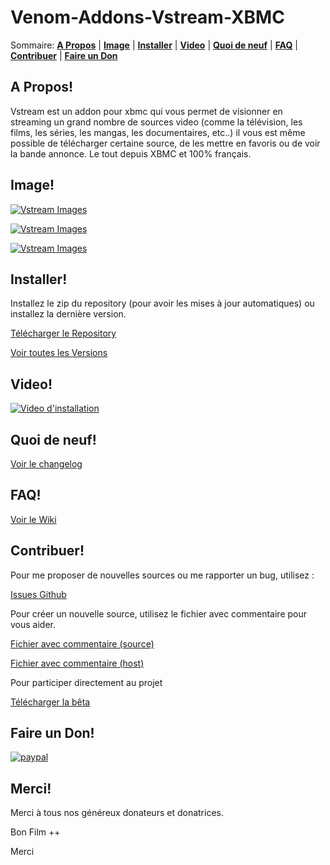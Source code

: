 Venom-Addons-Vstream-XBMC
=================

Sommaire: **[A Propos](#a-propos)** | **[Image](#image)** | **[Installer](#installer)** | **[Video](#video)** | **[Quoi de neuf](#quoi-de-neuf)** | **[FAQ](#faq)** | **[Contribuer](#contribuer)** | **[Faire un Don](#faire-un-don)** 

## A Propos!

Vstream est un addon pour xbmc qui vous permet de visionner en streaming un grand nombre de sources video (comme la télévision, les films, les séries, les mangas, les documentaires, etc..) il vous est même possible de télécharger certaine source, de les mettre en favoris ou de voir la bande annonce. Le tout depuis XBMC et 100% français.

## Image!

[![Vstream Images](http://img11.hostingpics.net/pics/524157Sanstitre1.jpg)](http://img11.hostingpics.net/pics/524157Sanstitre1.jpg)

[![Vstream Images](http://img11.hostingpics.net/pics/406095Sanstitre2.jpg)](http://img11.hostingpics.net/pics/406095Sanstitre2.jpg)

[![Vstream Images](http://img11.hostingpics.net/pics/642751Sanstitre3.jpg)](http://img11.hostingpics.net/pics/642751Sanstitre3.jpg)

## Installer!

Installez le zip du repository (pour avoir les mises à jour automatiques) ou installez la dernière version.

[Télécharger le Repository](https://github.com/Kodi-vStream/venom-xbmc-addons/releases/tag/Repository)

[Voir toutes les Versions](https://github.com/Kodi-vStream/venom-xbmc-addons/releases/)

## Video!

[![Video d'installation](http://img.youtube.com/vi/1SCJ_h4bwJQ/0.jpg)](https://www.youtube.com/watch?v=1SCJ_h4bwJQ)


## Quoi de neuf!

[Voir le changelog](https://github.com/Kodi-vStream/venom-xbmc-addons/blob/Beta/plugin.video.vstream/changelog.txt)


## FAQ!

[Voir le Wiki](https://github.com/Kodi-vStream/venom-xbmc-addons/wiki)


## Contribuer!

Pour me proposer de nouvelles sources ou me rapporter un bug, utilisez :

[Issues Github](https://github.com/Kodi-vStream/venom-xbmc-addons/issues)

Pour créer un nouvelle source, utilisez le fichier avec commentaire pour vous aider.

[Fichier avec commentaire (source)](https://github.com/Kodi-vStream/venom-xbmc-addons/blob/Beta/ajouter_une_source.py)

[Fichier avec commentaire (host)](https://github.com/Kodi-vStream/venom-xbmc-addons/blob/Beta/ajouter_un_hebergeur.py)


Pour participer directement au projet

[Télécharger la bêta](https://minhaskamal.github.io/DownGit/#/home?url=https:%2F%2Fgithub.com%2FKodi-vStream%2Fvenom-xbmc-addons%2Ftree%2FBeta%2Fplugin.video.vstream)


## Faire un Don!

[![paypal](https://www.paypalobjects.com/fr_FR/FR/i/btn/btn_donateCC_LG.gif)](https://www.paypal.com/cgi-bin/webscr?cmd=_s-xclick&hosted_button_id=XGYW7QDKCLPCJ)


## Merci!

Merci à tous nos généreux donateurs et donatrices.

Bon Film ++

Merci